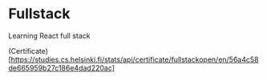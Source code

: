 # Fullstack

Learning React full stack 

(Certificate)[https://studies.cs.helsinki.fi/stats/api/certificate/fullstackopen/en/56a4c58de665959b27c186e4dad220ac]

